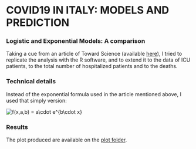 # COVID19 IN ITALY: MODELS AND PREDICTION 
### Logistic and Exponential Models: A comparison

Taking a cue from an article of Toward Science (available [here](https://towardsdatascience.com/covid-19-infection-in-italy-mathematical-models-and-predictions-7784b4d7dd8d)), I tried to replicate the analysis with the R software, and to extend it to the data of ICU patients, to the total number of hospitalized patients and to the deaths.

### Technical details

Instead of the exponential formula used in the article mentioned above, I used that simply version:

![f(x,a,b) = a\cdot e^{b\cdot x}](https://render.githubusercontent.com/render/math?math=f(x%2Ca%2Cb)%20%3D%20a%5Ccdot%20e%5E%7Bb%5Ccdot%20x%7D)

### Results 
The plot produced are available on the [plot folder](./plot).
